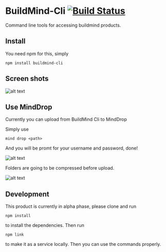 # BuildMind-Cli  [![Build Status](https://travis-ci.org/buildmind-tech/BuildMind-Cli.svg?branch=master)](https://travis-ci.org/buildmind-tech/BuildMind-Cli)
Command line tools for accessing buildmind products.

## Install
You need npm for this, simply

`npm install buildmind-cli`

## Screen shots
![alt text](https://bu.ildm.in/d/images/buildmind-cli.png "BuildMind-Cli")

## Use MindDrop

Currently you can upload from BuildMind Cli to MindDrop

Simply use

`mind drop <path>`

And you will be promt for your username and password, done!

![alt text](https://bu.ildm.in/d/images/buildmind-cli-drop.png "BuildMind-Cli")

Folders are going to be compressed before upload.

![alt text](https://bu.ildm.in/d/images/buildmind-cli-drop-folder.png "BuildMind-Cli")

## Development

This product is currently in alpha phase, please clone and run

`npm install`

to install the dependencies. Then run

`npm link`

to make it as a service locally. Then you can use the commands properly.



